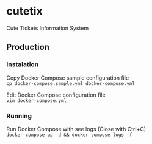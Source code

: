 # cutetix

Cute Tickets Information System

## Production

### Instalation

Copy Docker Compose sample configuration file \
`cp docker-compose.sample.yml docker-compose.yml`

Edit Docker Compose configuration file \
`vim docker-compose.yml`

### Running

Run Docker Compose with see logs (Close with Ctrl+C) \
`docker compose up -d && docker compose logs -f`
